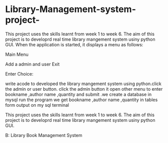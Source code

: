 # Library-Management-system-project-
This project uses the skills learnt from week 1 to week 6. The aim of this project is to developrd real time library mangement system usiny python GUI. When the application is started, it displays a menu as follows:

Main Menu

Add a admin and user  Exit

Enter Choice:

write acode to developed the library mangement system using python.click the admin or user button. click the admin button it open other menu to enter bookname ,author name ,quantity  and submit .we create a database in mysql 
run the program we get bookname ,author name ,quantity in tables form  output on my sql terminal



This project uses the skills learnt from week 1 to week 6. The aim of this project is to developrd real time library mangement system usiny python GUI.

B: Library Book Management System
